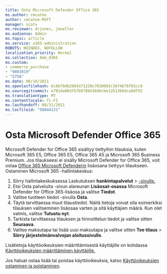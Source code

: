 ```yaml
---
title: Osta Microsoft Defender Office 365
ms.author: cmcatee
author: cmcatee-MSFT
manager: scotv
ms.reviewer: drjones, jmueller
ms.audience: Admin
ms.topic: article
ms.service: o365-administration
ROBOTS: NOINDEX, NOFOLLOW
localization_priority: Normal
ms.collection: Adm_O365
ms.custom:
- commerce_purchase
- "9003019"
- "5758"
ms.date: 08/10/2021
ms.openlocfilehash: 6c8670db2905471220c7030003c36f4b76f65cc0
ms.sourcegitcommit: e781da003fb7b878854846cbe12b13b9dca8df92
ms.translationtype: MT
ms.contentlocale: fi-FI
ms.lasthandoff: 08/31/2021
ms.locfileid: "58844131"
---
```

# <a name="purchase-microsoft-defender-for-office-365"></a>Osta Microsoft Defender Office 365

Microsoft Defender for Office 365 sisältyy tiettyihin tilauksia, kuten Microsoft 365 E5, Office 365 E5, Office 365 A5 ja Microsoft 365 Business Premium. Jos tilaukseesi ei sisälly Microsoft Defender for Office 365, voit ostaa [Office 365 Microsoft Defenderin](https://docs.microsoft.com/microsoft-365/security/office-365-security/office-365-atp) lisäosana tiettyyn tilaukseen. Ostaminen Microsoft 365 -hallintakeskus:

1. Siirry hallintakeskuksessa Laskutuksen **hankintapalvelut**  >  [-sivulle.](https://go.microsoft.com/fwlink/p/?linkid=868433)
2. Etsi Osta palveluita  -sivun alareunan **Lisäosat-osassa** Microsoft Defender for Office 365-lisäosa ja valitse **Tiedot**.
3. Valitse tuotteen tiedot -sivulla **Osta**.
4. Täytä tarvittaessa muut tilaustiedot. Näitä tietoja voivat olla esimerkiksi tilauksen valitseminen lisäosaa varten ja sitä käyttäjien määrä. Kun olet valmis, valitse **Tutustu nyt**.
5. Tarkista tarvittaessa tilauksen ja hinnoittelun tiedot ja valitse sitten **Seuraava**.
6. Valitse maksutapa tai lisää uusi maksutapa ja valitse sitten **Tee tilaus**  >  **Siirry järjestelmänvalvojan aloitussivulle**.

Lisätietoja käyttöoikeuksien määrittämisestä käyttäjille on kohdassa [Käyttöoikeuksien määrittäminen käyttäjille.](https://docs.microsoft.com/microsoft-365/admin/manage/assign-licenses-to-users)

Jos haluat ostaa lisää tai poistaa käyttöoikeuksia, katso [Käyttöoikeuksien ostaminen ja poistaminen](https://docs.microsoft.com/microsoft-365/commerce/licenses/buy-licenses#buy-or-remove-licenses-for-your-business-subscription).